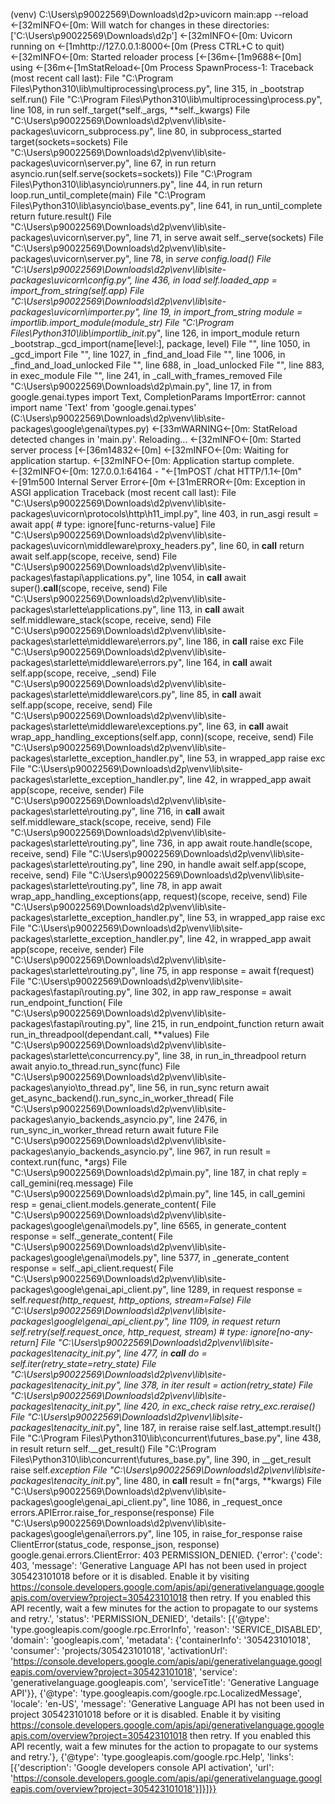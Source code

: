 (venv) C:\Users\p90022569\Downloads\d2p>uvicorn main:app --reload
←[32mINFO←[0m:     Will watch for changes in these directories: ['C:\\Users\\p90022569\\Downloads\\d2p']
←[32mINFO←[0m:     Uvicorn running on ←[1mhttp://127.0.0.1:8000←[0m (Press CTRL+C to quit)
←[32mINFO←[0m:     Started reloader process [←[36m←[1m9688←[0m] using ←[36m←[1mStatReload←[0m
Process SpawnProcess-1:
Traceback (most recent call last):
  File "C:\Program Files\Python310\lib\multiprocessing\process.py", line 315, in _bootstrap
    self.run()
  File "C:\Program Files\Python310\lib\multiprocessing\process.py", line 108, in run
    self._target(*self._args, **self._kwargs)
  File "C:\Users\p90022569\Downloads\d2p\venv\lib\site-packages\uvicorn\_subprocess.py", line 80, in subprocess_started
    target(sockets=sockets)
  File "C:\Users\p90022569\Downloads\d2p\venv\lib\site-packages\uvicorn\server.py", line 67, in run
    return asyncio.run(self.serve(sockets=sockets))
  File "C:\Program Files\Python310\lib\asyncio\runners.py", line 44, in run
    return loop.run_until_complete(main)
  File "C:\Program Files\Python310\lib\asyncio\base_events.py", line 641, in run_until_complete
    return future.result()
  File "C:\Users\p90022569\Downloads\d2p\venv\lib\site-packages\uvicorn\server.py", line 71, in serve
    await self._serve(sockets)
  File "C:\Users\p90022569\Downloads\d2p\venv\lib\site-packages\uvicorn\server.py", line 78, in _serve
    config.load()
  File "C:\Users\p90022569\Downloads\d2p\venv\lib\site-packages\uvicorn\config.py", line 436, in load
    self.loaded_app = import_from_string(self.app)
  File "C:\Users\p90022569\Downloads\d2p\venv\lib\site-packages\uvicorn\importer.py", line 19, in import_from_string
    module = importlib.import_module(module_str)
  File "C:\Program Files\Python310\lib\importlib\__init__.py", line 126, in import_module
    return _bootstrap._gcd_import(name[level:], package, level)
  File "<frozen importlib._bootstrap>", line 1050, in _gcd_import
  File "<frozen importlib._bootstrap>", line 1027, in _find_and_load
  File "<frozen importlib._bootstrap>", line 1006, in _find_and_load_unlocked
  File "<frozen importlib._bootstrap>", line 688, in _load_unlocked
  File "<frozen importlib._bootstrap_external>", line 883, in exec_module
  File "<frozen importlib._bootstrap>", line 241, in _call_with_frames_removed
  File "C:\Users\p90022569\Downloads\d2p\main.py", line 17, in <module>
    from google.genai.types import Text, CompletionParams
ImportError: cannot import name 'Text' from 'google.genai.types' (C:\Users\p90022569\Downloads\d2p\venv\lib\site-packages\google\genai\types.py)
←[33mWARNING←[0m:  StatReload detected changes in 'main.py'. Reloading...
 ←[32mINFO←[0m:     Started server process [←[36m14832←[0m]
←[32mINFO←[0m:     Waiting for application startup.
←[32mINFO←[0m:     Application startup complete.
←[32mINFO←[0m:     127.0.0.1:64164 - "←[1mPOST /chat HTTP/1.1←[0m" ←[91m500 Internal Server Error←[0m
←[31mERROR←[0m:    Exception in ASGI application
Traceback (most recent call last):
  File "C:\Users\p90022569\Downloads\d2p\venv\lib\site-packages\uvicorn\protocols\http\h11_impl.py", line 403, in run_asgi
    result = await app(  # type: ignore[func-returns-value]
  File "C:\Users\p90022569\Downloads\d2p\venv\lib\site-packages\uvicorn\middleware\proxy_headers.py", line 60, in __call__
    return await self.app(scope, receive, send)
  File "C:\Users\p90022569\Downloads\d2p\venv\lib\site-packages\fastapi\applications.py", line 1054, in __call__
    await super().__call__(scope, receive, send)
  File "C:\Users\p90022569\Downloads\d2p\venv\lib\site-packages\starlette\applications.py", line 113, in __call__
    await self.middleware_stack(scope, receive, send)
  File "C:\Users\p90022569\Downloads\d2p\venv\lib\site-packages\starlette\middleware\errors.py", line 186, in __call__
    raise exc
  File "C:\Users\p90022569\Downloads\d2p\venv\lib\site-packages\starlette\middleware\errors.py", line 164, in __call__
    await self.app(scope, receive, _send)
  File "C:\Users\p90022569\Downloads\d2p\venv\lib\site-packages\starlette\middleware\cors.py", line 85, in __call__
    await self.app(scope, receive, send)
  File "C:\Users\p90022569\Downloads\d2p\venv\lib\site-packages\starlette\middleware\exceptions.py", line 63, in __call__
    await wrap_app_handling_exceptions(self.app, conn)(scope, receive, send)
  File "C:\Users\p90022569\Downloads\d2p\venv\lib\site-packages\starlette\_exception_handler.py", line 53, in wrapped_app
    raise exc
  File "C:\Users\p90022569\Downloads\d2p\venv\lib\site-packages\starlette\_exception_handler.py", line 42, in wrapped_app
    await app(scope, receive, sender)
  File "C:\Users\p90022569\Downloads\d2p\venv\lib\site-packages\starlette\routing.py", line 716, in __call__
    await self.middleware_stack(scope, receive, send)
  File "C:\Users\p90022569\Downloads\d2p\venv\lib\site-packages\starlette\routing.py", line 736, in app
    await route.handle(scope, receive, send)
  File "C:\Users\p90022569\Downloads\d2p\venv\lib\site-packages\starlette\routing.py", line 290, in handle
    await self.app(scope, receive, send)
  File "C:\Users\p90022569\Downloads\d2p\venv\lib\site-packages\starlette\routing.py", line 78, in app
    await wrap_app_handling_exceptions(app, request)(scope, receive, send)
  File "C:\Users\p90022569\Downloads\d2p\venv\lib\site-packages\starlette\_exception_handler.py", line 53, in wrapped_app
    raise exc
  File "C:\Users\p90022569\Downloads\d2p\venv\lib\site-packages\starlette\_exception_handler.py", line 42, in wrapped_app
    await app(scope, receive, sender)
  File "C:\Users\p90022569\Downloads\d2p\venv\lib\site-packages\starlette\routing.py", line 75, in app
    response = await f(request)
  File "C:\Users\p90022569\Downloads\d2p\venv\lib\site-packages\fastapi\routing.py", line 302, in app
    raw_response = await run_endpoint_function(
  File "C:\Users\p90022569\Downloads\d2p\venv\lib\site-packages\fastapi\routing.py", line 215, in run_endpoint_function
    return await run_in_threadpool(dependant.call, **values)
  File "C:\Users\p90022569\Downloads\d2p\venv\lib\site-packages\starlette\concurrency.py", line 38, in run_in_threadpool
    return await anyio.to_thread.run_sync(func)
  File "C:\Users\p90022569\Downloads\d2p\venv\lib\site-packages\anyio\to_thread.py", line 56, in run_sync
    return await get_async_backend().run_sync_in_worker_thread(
  File "C:\Users\p90022569\Downloads\d2p\venv\lib\site-packages\anyio\_backends\_asyncio.py", line 2476, in run_sync_in_worker_thread
    return await future
  File "C:\Users\p90022569\Downloads\d2p\venv\lib\site-packages\anyio\_backends\_asyncio.py", line 967, in run
    result = context.run(func, *args)
  File "C:\Users\p90022569\Downloads\d2p\main.py", line 187, in chat
    reply = call_gemini(req.message)
  File "C:\Users\p90022569\Downloads\d2p\main.py", line 145, in call_gemini
    resp = genai_client.models.generate_content(
  File "C:\Users\p90022569\Downloads\d2p\venv\lib\site-packages\google\genai\models.py", line 6565, in generate_content
    response = self._generate_content(
  File "C:\Users\p90022569\Downloads\d2p\venv\lib\site-packages\google\genai\models.py", line 5377, in _generate_content
    response = self._api_client.request(
  File "C:\Users\p90022569\Downloads\d2p\venv\lib\site-packages\google\genai\_api_client.py", line 1289, in request
    response = self._request(http_request, http_options, stream=False)
  File "C:\Users\p90022569\Downloads\d2p\venv\lib\site-packages\google\genai\_api_client.py", line 1109, in _request
    return self._retry(self._request_once, http_request, stream)  # type: ignore[no-any-return]
  File "C:\Users\p90022569\Downloads\d2p\venv\lib\site-packages\tenacity\__init__.py", line 477, in __call__
    do = self.iter(retry_state=retry_state)
  File "C:\Users\p90022569\Downloads\d2p\venv\lib\site-packages\tenacity\__init__.py", line 378, in iter
    result = action(retry_state)
  File "C:\Users\p90022569\Downloads\d2p\venv\lib\site-packages\tenacity\__init__.py", line 420, in exc_check
    raise retry_exc.reraise()
  File "C:\Users\p90022569\Downloads\d2p\venv\lib\site-packages\tenacity\__init__.py", line 187, in reraise
    raise self.last_attempt.result()
  File "C:\Program Files\Python310\lib\concurrent\futures\_base.py", line 438, in result
    return self.__get_result()
  File "C:\Program Files\Python310\lib\concurrent\futures\_base.py", line 390, in __get_result
    raise self._exception
  File "C:\Users\p90022569\Downloads\d2p\venv\lib\site-packages\tenacity\__init__.py", line 480, in __call__
    result = fn(*args, **kwargs)
  File "C:\Users\p90022569\Downloads\d2p\venv\lib\site-packages\google\genai\_api_client.py", line 1086, in _request_once
    errors.APIError.raise_for_response(response)
  File "C:\Users\p90022569\Downloads\d2p\venv\lib\site-packages\google\genai\errors.py", line 105, in raise_for_response
    raise ClientError(status_code, response_json, response)
google.genai.errors.ClientError: 403 PERMISSION_DENIED. {'error': {'code': 403, 'message': 'Generative Language API has not been used in project 305423101018 before or it is disabled. Enable it by visiting https://console.developers.google.com/apis/api/generativelanguage.googleapis.com/overview?project=305423101018 then retry. If you enabled this API recently, wait a few minutes for the action to propagate to our systems and retry.', 'status': 'PERMISSION_DENIED', 'details': [{'@type': 'type.googleapis.com/google.rpc.ErrorInfo', 'reason': 'SERVICE_DISABLED', 'domain': 'googleapis.com', 'metadata': {'containerInfo': '305423101018', 'consumer': 'projects/305423101018', 'activationUrl': 'https://console.developers.google.com/apis/api/generativelanguage.googleapis.com/overview?project=305423101018', 'service': 'generativelanguage.googleapis.com', 'serviceTitle': 'Generative Language API'}}, {'@type': 'type.googleapis.com/google.rpc.LocalizedMessage', 'locale': 'en-US', 'message': 'Generative Language API has not been used in project 305423101018 before or it is disabled. Enable it by visiting https://console.developers.google.com/apis/api/generativelanguage.googleapis.com/overview?project=305423101018 then retry. If you enabled this API recently, wait a few minutes for the action to propagate to our systems and retry.'}, {'@type': 'type.googleapis.com/google.rpc.Help', 'links': [{'description': 'Google developers console API activation', 'url': 'https://console.developers.google.com/apis/api/generativelanguage.googleapis.com/overview?project=305423101018'}]}]}}
